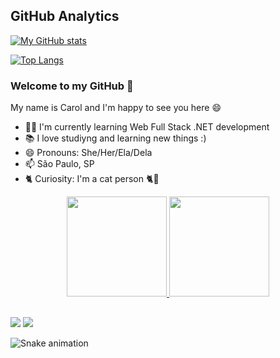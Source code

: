 <!-- desenvolver e adicionar banner, conforme:
![Welcome to my GitHub :)!](https://github.com/cgcagnoni/cgcagnoni/blob/main/bannerbase.jpg)
-->

## GitHub Analytics
[![My GitHub stats](https://github-readme-stats.vercel.app/api?username=cgcagnoni)](https://github.com/cgcagnoni/github-readme-stats)

[![Top Langs](https://github-readme-stats.vercel.app/api/top-langs/?username=cgcagnoni)](https://github.com/cgcagnoni/github-readme-stats)


### Welcome to my GitHub 👋
My name is Carol and I'm happy to see you here 😄

- 👩‍🎓 I'm currently learning Web Full Stack .NET development
- 📚 I love studiyng and learning new things :)
- 😄 Pronouns: She/Her/Ela/Dela
- 📫 São Paulo, SP
- 🐈 Curiosity: I'm a cat person 🐈💖


<div align="center">
  <a href="https://github.com/cgcagnoni">
  <img height="160em" src="https://github-readme-stats.vercel.app/api/top-langs/?username=cgcagnoni&layout=compact&langs_count=7&theme=dracula"/>
    <img height="160em" src="https://github-readme-stats.vercel.app/api?username=cgcagnoni&show_icons=true&theme=dracula&include_all_commits=true&count_private=true"/>
</div>
  
 ##
 
<div> 
  <a href="https://www.linkedin.com/in/caroliny-cagnoni/" target="_blank"><img src="https://img.shields.io/badge/-LinkedIn-%230077B5?style=for-the-badge&logo=linkedin&logoColor=white" target="_blank"></a> 
  <a href="mailto:cgcagnoni@gmail.com" target="_bank"><img src=">
  https://img.shields.io/badge/Gmail-D14836?style=for-the-badge&logo=gmail&logoColor=white" target="_blank"></a>
  
  ![Snake animation](https://github.com/cgcagnoni/cgcagnoni/blob/output/github-contribution-grid-snake.svg)
</div>